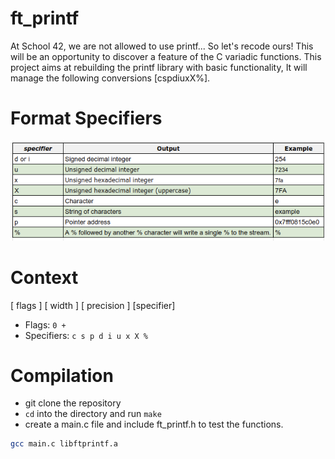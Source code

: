# ft_printf
At School 42, we are not allowed to use printf... So let's recode ours! This will be an opportunity to discover a feature of the C variadic functions.
This project aims at rebuilding the printf library with basic functionality, It will manage the following conversions [cspdiuxX%].
 # Format Specifiers
 
 ![screen](https://github.com/edithturn/42-silicon-valley-ft-printf/blob/master/img/format_specifiers.png)
 
 # Context
 
 [ flags ] [ width ] [ precision ] [specifier]
 
 - Flags: `0 +`
 - Specifiers: `c s p d i u x X %`
 
 # Compilation
 
- git clone the repository
- `cd` into the directory and run `make`
- create a main.c file and include ft_printf.h to test the functions.
```bash
gcc main.c libftprintf.a
```
